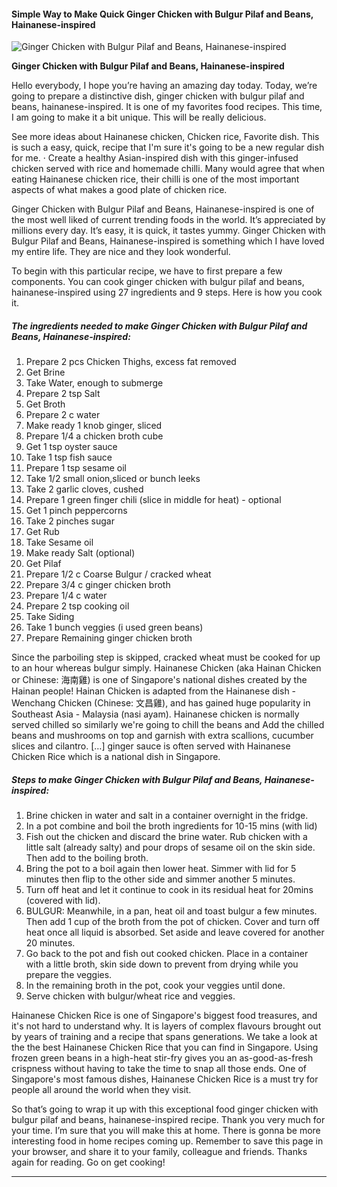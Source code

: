             

#### Simple Way to Make Quick Ginger Chicken with Bulgur Pilaf and Beans, Hainanese-inspired

![Ginger Chicken with Bulgur Pilaf and Beans, Hainanese-inspired](https://img-global.cpcdn.com/recipes/d9097cd1fb9bc28f/751x532cq70/ginger-chicken-with-bulgur-pilaf-and-beans-hainanese-inspired-recipe-main-photo.jpg)

**Ginger Chicken with Bulgur Pilaf and Beans, Hainanese-inspired**

Hello everybody, I hope you’re having an amazing day today. Today, we’re going to prepare a distinctive dish, ginger chicken with bulgur pilaf and beans, hainanese-inspired. It is one of my favorites food recipes. This time, I am going to make it a bit unique. This will be really delicious.

See more ideas about Hainanese chicken, Chicken rice, Favorite dish. This is such a easy, quick, recipe that I'm sure it's going to be a new regular dish for me. · Create a healthy Asian-inspired dish with this ginger-infused chicken served with rice and homemade chilli. Many would agree that when eating Hainanese chicken rice, their chilli is one of the most important aspects of what makes a good plate of chicken rice.

Ginger Chicken with Bulgur Pilaf and Beans, Hainanese-inspired is one of the most well liked of current trending foods in the world. It’s appreciated by millions every day. It’s easy, it is quick, it tastes yummy. Ginger Chicken with Bulgur Pilaf and Beans, Hainanese-inspired is something which I have loved my entire life. They are nice and they look wonderful.

To begin with this particular recipe, we have to first prepare a few components. You can cook ginger chicken with bulgur pilaf and beans, hainanese-inspired using 27 ingredients and 9 steps. Here is how you cook it.

##### The ingredients needed to make Ginger Chicken with Bulgur Pilaf and Beans, Hainanese-inspired:

1.  Prepare 2 pcs Chicken Thighs, excess fat removed
2.  Get Brine
3.  Take Water, enough to submerge
4.  Prepare 2 tsp Salt
5.  Get Broth
6.  Prepare 2 c water
7.  Make ready 1 knob ginger, sliced
8.  Prepare 1/4 a chicken broth cube
9.  Get 1 tsp oyster sauce
10.  Take 1 tsp fish sauce
11.  Prepare 1 tsp sesame oil
12.  Take 1/2 small onion,sliced or bunch leeks
13.  Take 2 garlic cloves, cushed
14.  Prepare 1 green finger chili (slice in middle for heat) - optional
15.  Get 1 pinch peppercorns
16.  Take 2 pinches sugar
17.  Get Rub
18.  Take Sesame oil
19.  Make ready Salt (optional)
20.  Get Pilaf
21.  Prepare 1/2 c Coarse Bulgur / cracked wheat
22.  Prepare 3/4 c ginger chicken broth
23.  Prepare 1/4 c water
24.  Prepare 2 tsp cooking oil
25.  Take Siding
26.  Take 1 bunch veggies (i used green beans)
27.  Prepare Remaining ginger chicken broth

Since the parboiling step is skipped, cracked wheat must be cooked for up to an hour whereas bulgur simply. Hainanese Chicken (aka Hainan Chicken or Chinese: 海南雞) is one of Singapore's national dishes created by the Hainan people! Hainan Chicken is adapted from the Hainanese dish - Wenchang Chicken (Chinese: 文昌雞), and has gained huge popularity in Southeast Asia - Malaysia (nasi ayam). Hainanese chicken is normally served chilled so similarly we're going to chill the beans and Add the chilled beans and mushrooms on top and garnish with extra scallions, cucumber slices and cilantro. \[…\] ginger sauce is often served with Hainanese Chicken Rice which is a national dish in Singapore.

##### Steps to make Ginger Chicken with Bulgur Pilaf and Beans, Hainanese-inspired:

1.  Brine chicken in water and salt in a container overnight in the fridge.
2.  In a pot combine and boil the broth ingredients for 10-15 mins (with lid)
3.  Fish out the chicken and discard the brine water. Rub chicken with a little salt (already salty) and pour drops of sesame oil on the skin side. Then add to the boiling broth.
4.  Bring the pot to a boil again then lower heat. Simmer with lid for 5 minutes then flip to the other side and simmer another 5 minutes.
5.  Turn off heat and let it continue to cook in its residual heat for 20mins (covered with lid).
6.  BULGUR: Meanwhile, in a pan, heat oil and toast bulgur a few minutes. Then add 1 cup of the broth from the pot of chicken. Cover and turn off heat once all liquid is absorbed. Set aside and leave covered for another 20 minutes.
7.  Go back to the pot and fish out cooked chicken. Place in a container with a little broth, skin side down to prevent from drying while you prepare the veggies.
8.  In the remaining broth in the pot, cook your veggies until done.
9.  Serve chicken with bulgur/wheat rice and veggies.

Hainanese Chicken Rice is one of Singapore's biggest food treasures, and it's not hard to understand why. It is layers of complex flavours brought out by years of training and a recipe that spans generations. We take a look at the the best Hainanese Chicken Rice that you can find in Singapore. Using frozen green beans in a high-heat stir-fry gives you an as-good-as-fresh crispness without having to take the time to snap all those ends. One of Singapore's most famous dishes, Hainanese Chicken Rice is a must try for people all around the world when they visit.

So that’s going to wrap it up with this exceptional food ginger chicken with bulgur pilaf and beans, hainanese-inspired recipe. Thank you very much for your time. I’m sure that you will make this at home. There is gonna be more interesting food in home recipes coming up. Remember to save this page in your browser, and share it to your family, colleague and friends. Thanks again for reading. Go on get cooking!

* * *